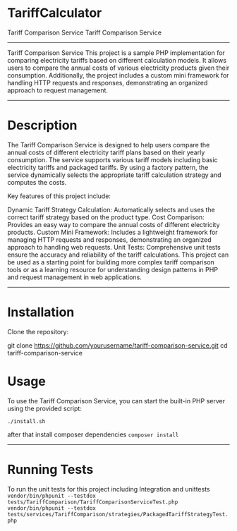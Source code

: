 # TariffCalculator
Tariff Comparison Service
Tariff Comparison Service

-----
Tariff Comparison Service
This project is a sample PHP implementation for comparing electricity tariffs based on different calculation models. It allows users to compare the annual costs of various electricity products given their consumption. Additionally, the project includes a custom mini framework for handling HTTP requests and responses, demonstrating an organized approach to request management.

----------
# Description
The Tariff Comparison Service is designed to help users compare the annual costs of different electricity tariff plans based on their yearly consumption. The service supports various tariff models including basic electricity tariffs and packaged tariffs. By using a factory pattern, the service dynamically selects the appropriate tariff calculation strategy and computes the costs.

Key features of this project include:

Dynamic Tariff Strategy Calculation: Automatically selects and uses the correct tariff strategy based on the product type.
Cost Comparison: Provides an easy way to compare the annual costs of different electricity products.
Custom Mini Framework: Includes a lightweight framework for managing HTTP requests and responses, demonstrating an organized approach to handling web requests.
Unit Tests: Comprehensive unit tests ensure the accuracy and reliability of the tariff calculations.
This project can be used as a starting point for building more complex tariff comparison tools or as a learning resource for understanding design patterns in PHP and request management in web applications.

---------

# Installation 

Clone the repository:


git clone https://github.com/yourusername/tariff-comparison-service.git
cd tariff-comparison-service

# Usage
To use the Tariff Comparison Service, you can start the built-in PHP server using the provided script:

`./install.sh`

after that  install composer dependencies
`composer install `

------

# Running Tests
To run the unit tests for this project
including  Integration and unittests
`vendor/bin/phpunit --testdox tests/TariffComparison/TariffComparisonServiceTest.php`
`vendor/bin/phpunit --testdox tests/services/TariffComparison/strategies/PackagedTariffStrategyTest.php`
